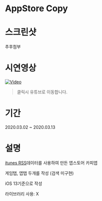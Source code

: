 # AppStore Copy

# 스크린샷
추후첨부

# 시연영상

[![Video](http://img.youtube.com/vi/twZcRe6tTSc/0.jpg)](https://youtu.be/twZcRe6tTSc)

> 클릭시 유튜브로 이동합니다.

# 기간
2020.03.02 ~ 2020.03.13

# 설명
[itunes RSS](https://rss.itunes.apple.com/ko-kr)데이터를 사용하여 만든 앱스토어 카피앱

게임탭, 앱탭 두개를 작성 (검색 미구현)

iOS 13기준으로 작성

라이브러리 사용: X
